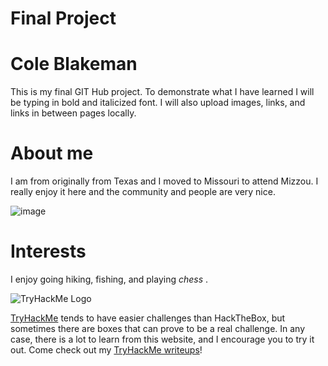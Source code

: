 # Final Project

# Cole Blakeman

This is my final GIT Hub project. To demonstrate what I have learned I will be typing in bold and italicized font. I will also upload images, links, and links in between pages locally.

# About me

I am from originally from Texas and I moved to Missouri to attend Mizzou. I really enjoy it here and the community and people are very nice. 

![image](https://user-images.githubusercontent.com/65063251/119210598-a6a80780-ba72-11eb-8c60-b4935e13ab7b.png)

# Interests

I enjoy going hiking, fishing, and playing <i> chess </i>. 

![TryHackMe Logo](images/TryHackMe-Logo.png#center)

<a href="https://tryhackme.com">TryHackMe</a> tends to have easier challenges than HackTheBox, but sometimes there are boxes that can prove to be a real challenge. In any case, there is a lot to learn from this website, and I encourage you to try it out. Come check out my <a href="https://0xd4y.github.io/Writeups/TryHackMe">TryHackMe writeups</a>!
